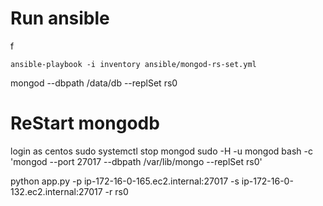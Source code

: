 # Run ansible 
f
```
ansible-playbook -i inventory ansible/mongod-rs-set.yml

```

mongod --dbpath  /data/db --replSet rs0
# ReStart mongodb
login as centos
sudo systemctl stop mongod
sudo -H -u mongod bash -c 'mongod --port 27017 --dbpath /var/lib/mongo --replSet rs0' 

python app.py -p ip-172-16-0-165.ec2.internal:27017 -s ip-172-16-0-132.ec2.internal:27017 -r rs0




